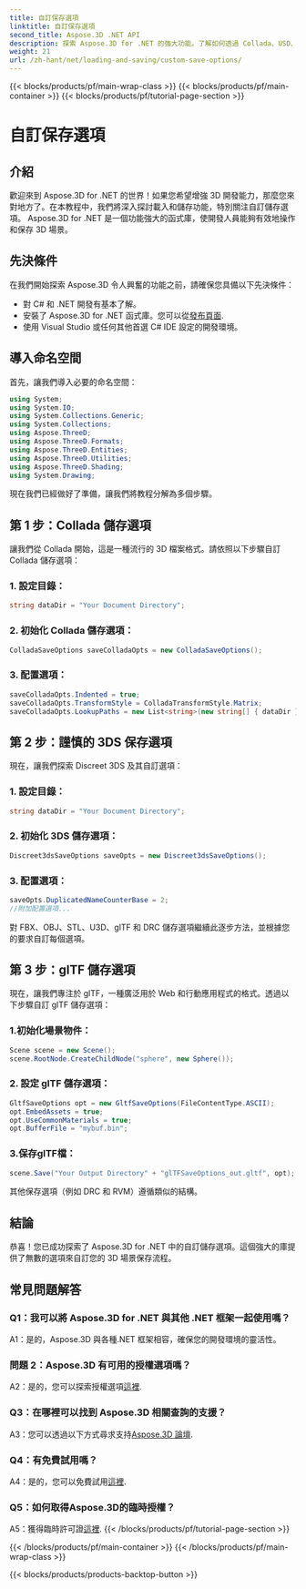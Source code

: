 ```yaml
---
title: 自訂保存選項
linktitle: 自訂保存選項
second_title: Aspose.3D .NET API
description: 探索 Aspose.3D for .NET 的強大功能。了解如何透過 Collada、USD、3DS、FBX、OBJ、STL、U3D、glTF、DRC 和 RVM 格式的逐步指南自訂 3D 情境來儲存。
weight: 21
url: /zh-hant/net/loading-and-saving/custom-save-options/
---
```


{{< blocks/products/pf/main-wrap-class >}}
{{< blocks/products/pf/main-container >}}
{{< blocks/products/pf/tutorial-page-section >}}

# 自訂保存選項

## 介紹

歡迎來到 Aspose.3D for .NET 的世界！如果您希望增強 3D 開發能力，那麼您來對地方了。在本教程中，我們將深入探討載入和儲存功能，特別關注自訂儲存選項。 Aspose.3D for .NET 是一個功能強大的函式庫，使開發人員能夠有效地操作和保存 3D 場景。

## 先決條件

在我們開始探索 Aspose.3D 令人興奮的功能之前，請確保您具備以下先決條件：

- 對 C# 和 .NET 開發有基本了解。
- 安裝了 Aspose.3D for .NET 函式庫。您可以從[發布頁面](https://releases.aspose.com/3d/net/).
- 使用 Visual Studio 或任何其他首選 C# IDE 設定的開發環境。

## 導入命名空間

首先，讓我們導入必要的命名空間：

```csharp
using System;
using System.IO;
using System.Collections.Generic;
using System.Collections;
using Aspose.ThreeD;
using Aspose.ThreeD.Formats;
using Aspose.ThreeD.Entities;
using Aspose.ThreeD.Utilities;
using Aspose.ThreeD.Shading;
using System.Drawing;
```

現在我們已經做好了準備，讓我們將教程分解為多個步驟。

## 第 1 步：Collada 儲存選項

讓我們從 Collada 開始，這是一種流行的 3D 檔案格式。請依照以下步驟自訂 Collada 儲存選項：

### 1. 設定目錄：
   ```csharp
   string dataDir = "Your Document Directory";
   ```

### 2. 初始化 Collada 儲存選項：
   ```csharp
   ColladaSaveOptions saveColladaOpts = new ColladaSaveOptions();
   ```

### 3. 配置選項：
   ```csharp
   saveColladaOpts.Indented = true;
   saveColladaOpts.TransformStyle = ColladaTransformStyle.Matrix;
   saveColladaOpts.LookupPaths = new List<string>(new string[] { dataDir });
   ```

## 第 2 步：謹慎的 3DS 保存選項

現在，讓我們探索 Discreet 3DS 及其自訂選項：

### 1. 設定目錄：
   ```csharp
   string dataDir = "Your Document Directory";
   ```

### 2. 初始化 3DS 儲存選項：
   ```csharp
   Discreet3dsSaveOptions saveOpts = new Discreet3dsSaveOptions();
   ```

### 3. 配置選項：
   ```csharp
   saveOpts.DuplicatedNameCounterBase = 2;
   //附加配置選項...
   ```

對 FBX、OBJ、STL、U3D、glTF 和 DRC 儲存選項繼續此逐步方法，並根據您的要求自訂每個選項。

## 第 3 步：glTF 儲存選項

現在，讓我們專注於 glTF，一種廣泛用於 Web 和行動應用程式的格式。透過以下步驟自訂 glTF 儲存選項：

### 1.初始化場景物件：
   ```csharp
   Scene scene = new Scene();
   scene.RootNode.CreateChildNode("sphere", new Sphere());
   ```

### 2. 設定 glTF 儲存選項：
   ```csharp
   GltfSaveOptions opt = new GltfSaveOptions(FileContentType.ASCII);
   opt.EmbedAssets = true;
   opt.UseCommonMaterials = true;
   opt.BufferFile = "mybuf.bin";
   ```

### 3.保存glTF檔：
   ```csharp
   scene.Save("Your Output Directory" + "glTFSaveOptions_out.gltf", opt);
   ```

其他保存選項（例如 DRC 和 RVM）遵循類似的結構。

## 結論

恭喜！您已成功探索了 Aspose.3D for .NET 中的自訂儲存選項。這個強大的庫提供了無數的選項來自訂您的 3D 場景保存流程。

## 常見問題解答

### Q1：我可以將 Aspose.3D for .NET 與其他 .NET 框架一起使用嗎？

A1：是的，Aspose.3D 與各種.NET 框架相容，確保您的開發環境的靈活性。

### 問題 2：Aspose.3D 有可用的授權選項嗎？

 A2：是的，您可以探索授權選項[這裡](https://purchase.aspose.com/buy).

### Q3：在哪裡可以找到 Aspose.3D 相關查詢的支援？

 A3：您可以透過以下方式尋求支持[Aspose.3D 論壇](https://forum.aspose.com/c/3d/18).

### Q4：有免費試用嗎？

A4：是的，您可以免費試用[這裡](https://releases.aspose.com/).

### Q5：如何取得Aspose.3D的臨時授權？

 A5：獲得臨時許可證[這裡](https://purchase.aspose.com/temporary-license/).
{{< /blocks/products/pf/tutorial-page-section >}}

{{< /blocks/products/pf/main-container >}}
{{< /blocks/products/pf/main-wrap-class >}}

{{< blocks/products/products-backtop-button >}}
